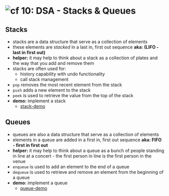 ![cf](http://i.imgur.com/7v5ASc8.png) 10: DSA - Stacks & Queues
=====================================

## Stacks
  * stacks are a data structure that serve as a collection of elements
  * these elements are *stacked* in a last in, first out sequence **aka: (LIFO - last in first out)**
  * **helper:** it may help to think about a stack as a collection of plates and the way that you add and remove them
  * stacks are often used for:
    * history capability with undo functionality
    * call stack management
  * `pop` removes the most recent element from the stack
  * `push` adds a new element to the stack
  * `peek` is used to retrieve the value from the top of the stack
  * **demo:** implement a stack
    * [stack-demo](/09-DSA-stacks_and_queues/demo/stack-demo.js)

## Queues
  * queues are also a data structure that serve as a collection of elements
  * elements in a queue are added in a first in, first out sequence **aka: FIFO - first in first out**
  * **helper:** it may help to think about a queue as a bunch of people standing in line at a concert - the first person in line is the first person in the venue
  * `enqueue` is used to add an element to the end of a queue
  * `dequeue` is used to retrieve and remove an element from the beginning of a queue 
  * **demo:** implement a queue
    * [queue-demo](/09-DSA-stacks_and_queues/demo/queue-demo.js)
